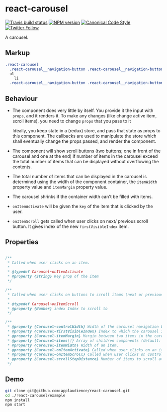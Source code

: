 # react-carousel

[![Travis build status](http://img.shields.io/travis/gajus/react-carousel/master.svg?style=flat-square)](https://travis-ci.org/gajus/react-carousel)
[![NPM version](http://img.shields.io/npm/v/react-carousel.svg?style=flat-square)](https://www.npmjs.org/package/react-carousel)
[![Canonical Code Style](https://img.shields.io/badge/code%20style-canonical-blue.svg?style=flat-square)](https://github.com/gajus/canonical)
[![Twitter Follow](https://img.shields.io/twitter/follow/kuizinas.svg?style=social&label=Follow)](https://twitter.com/kuizinas)

A carousel.

## Markup

```css
.react-carousel
  .react-carousel__navigation-button .react-carousel__navigation-button--previous
  ul
    li
  .react-carousel__navigation-button .react-carousel__navigation-button--next

```



## Behaviour

  * The component does very little by itself. You provide it the input with `props`, and it renders it. To make any changes (like change active item, scroll items), you need to change `props` that you pass to it

    Ideally, you keep state in a (redux) store, and pass that state as props to this component. The callbacks are used to manipulate the store which shall eventually change the props passed, and render the component.

  * The component will show scroll buttons (two buttons; one in front of the carousel and one at the end) if number of items in the carousel exceed the total number of items that can be displayed without overflowing the contents.
  * The total number of items that can be displayed in the carousel is determined using the width of the component container, the `itemWidth` property value and `itemMargin` property value.
  * The carousel shrinks if the container width can't be filled with items.
  * `onItemActivate` will be given the `key` of the item that is clicked by the user.
  * `onItemScroll` gets called when user clicks on next/ previous scroll button. It gives index of the new `firstVisibleIndex` item.

## Properties

```js

/**
 * Called when user clicks on an item.
 *
 * @typedef Carousel~onItemActivate
 * @property {String} Key prop of the item
 */

/**
 * Called when user clicks on buttons to scroll items (next or previous)
 *
 * @typedef Carousel~onItemScroll
 * @property {Number} index Index to scroll to
 */

/**
 * @property {Carousel~controlWidth} Width of the carousel navigation button.
 * @property {Carousel~firstVisibleIndex} Index to which the carousel is scrolled to (i.e the first index which is visible.) (default: `0`).
 * @property {Carousel~itemMargin} Margin between two items in the carousel.
 * @property {Carousel~items[]} Array of children components (default: `[]`).
 * @property {Carousel~itemWidth} Width of an item.
 * @property {Carousel~onItemActivate} Called when user clicks on an item.
 * @property {Carousel~onItemScroll} Called when user clicks on control buttons.
 * @property {Carousel~scrollStepDistance} Number of items to scroll at one time.
 */
```

## Demo

```bash
git clone git@github.com:applaudience/react-carousel.git
cd ./react-carousel/example
npm install
npm start

```
